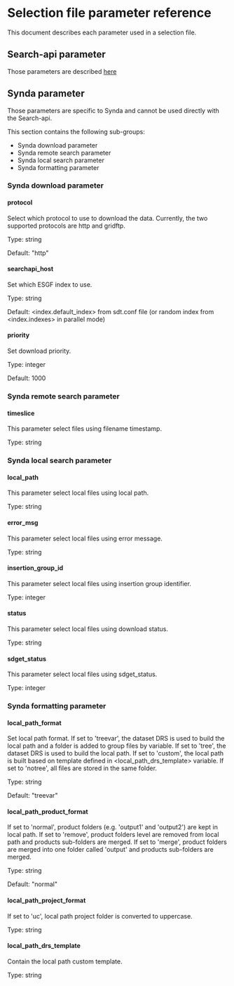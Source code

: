 # Selection file parameter reference

This document describes each parameter used in a selection file.

## Search-api parameter

Those parameters are described [here](https://github.com/ESGF/esgf.github.io/wiki/ESGF_Search_REST_API)

## Synda parameter

Those parameters are specific to Synda and cannot be used directly with the Search-api.

This section contains the following sub-groups:

* Synda download parameter
* Synda remote search parameter
* Synda local search parameter
* Synda formatting parameter

### Synda download parameter

#### protocol

Select which protocol to use to download the data. Currently, the two supported
protocols are http and gridftp.

Type: string

Default: "http"

#### searchapi_host

Set which ESGF index to use.

Type: string

Default: &lt;index.default_index&gt; from sdt.conf file (or random index from &lt;index.indexes&gt; in parallel mode)

#### priority

Set download priority.

Type: integer

Default: 1000

### Synda remote search parameter

#### timeslice

This parameter select files using filename timestamp.

Type: string

### Synda local search parameter

#### local_path

This parameter select local files using local path.

Type: string

#### error_msg

This parameter select local files using error message.

Type: string

#### insertion_group_id

This parameter select local files using insertion group identifier.

Type: integer

#### status

This parameter select local files using download status.

Type: string

#### sdget_status

This parameter select local files using sdget_status.

Type: integer

### Synda formatting parameter

#### local_path_format

Set local path format. If set to 'treevar', the dataset DRS is used to build the
local path and a folder is added to group files by variable. If set to 'tree',
the dataset DRS is used to build the local path. If set to 'custom', the local
path is built based on template defined in <local_path_drs_template> variable.
If set to 'notree', all files are stored in the same folder.

Type: string

Default: "treevar"

#### local_path_product_format

If set to 'normal', product folders (e.g. 'output1' and 'output2') are kept in
local path. If set to 'remove', product folders level are removed from local
path and products sub-folders are merged. If set to 'merge', product folders are
merged into one folder called 'output' and products sub-folders are merged.

Type: string

Default: "normal"

#### local_path_project_format

If set to 'uc', local path project folder is converted to uppercase.

Type: string

#### local_path_drs_template

Contain the local path custom template.

Type: string
